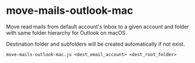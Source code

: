# move-mails-outlook-mac
Move read mails from default account's Inbox to a given account and folder with same folder hierarchy for Outlook on macOS.

Destination folder and subfolders will be created automatically if not exist.

```
move-mails-outlook-mac.js <dest_email_account> <dest_root_folder>
```
